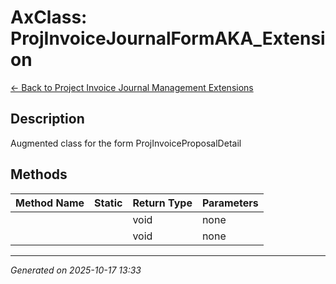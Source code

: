 # AxClass: ProjInvoiceJournalFormAKA_Extension

[← Back to Project Invoice Journal Management Extensions](../README.md)

## Description

<summary> Augmented class for the form <c>ProjInvoiceProposalDetail</c> </summary>

## Methods

| Method Name | Static | Return Type | Parameters |
|-------------|--------|-------------|------------|
|  |  | void | none |
|  |  | void | none |

---

*Generated on 2025-10-17 13:33*
